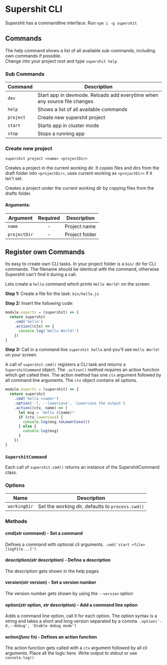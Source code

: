 Supershit CLI
=============

Supershit has a commandline interface. Run `npm i -g supershit`

## Commands

The help command shows a list of all available sub-commands, including own commands if possible.  
Change into your project root and type `supershit help`


### Sub Commands

Command | Description
--------|------------
`dev` | Start app in devmode. Reloads add everytime when any source file changes
`help` | Shows a list of all available commands
`project` | Create new supershit project
`start` | Starts app in cluster mode
`stop` | Stops a running app


### Create new project

`supershit project <name> <projectDir>`

 Creates a project in the current working dir. It copies files and dirs from the draft folder into `<projectDir>`, uses current working as `<projectDir>` if it isn't set.

Creates a project under the current working dir by copying files from the drafts folder.


#### Arguments:
Argument | Required | Description
---------|:--------:|------------
`name` | - | Project name
`projectDir` | - | Project folder


## Register own Commands

Its easy to create own CLI tasks. In your project folder is a `bin/` dir for CLI commands.
The filename should be identical with the command, otherwise Supershit can't find it during a call.

Lets create a `hello` command which prints `Hello World!` on the screen.

**Step 1:** Create a file for the task: `bin/hello.js`

**Step 2:** Insert the following code:

```js
module.exports = (supershit) => {
  return supershit
    .cmd('hello')
    .action((ctx) => {
      console.log('Hello World!')
    })
}
```

**Step 3:** Call in a command line `supershit hello` and you'll see `Hello World!` on your screen.

A call of `supershit.cmd()` registers a CLI task and returns a `SupershitCommand` object. The `.action()` method requires an action function which get called then. The action method has one `ctx` argument followed by all command line arguments. The `ctx` object contains all options.

```js
module.exports = (supershit) => {
  return supershit
    .cmd('hello <name>')
    .option('-l, --lowercase', 'Lowercase the output')
    .action((ctx, name) => {
      let msg = `Hello ${name}!`
      if (ctx.lowercase) {
        console.log(msg.toLowerCase())
      } else {
        console.log(msg)
      }
    })
}
```

### `SupershitCommand`

Each call of `supershit.cmd()` returns an instance of the SupershitCommand class.

### Options

Name | Description
-----|------------
`workingDir` | Set the working dir, defaults to `process.cwd()`

### Methods

#### cmd(*str* command) - Set a command

Defines a command with optional cli arguments. `.cmd('start <file> [logFile...]')`

#### description(*str* description) - Define a description

The description gets shown in the help pages

#### version(*str* version) - Set a version number

The version number gets shown by using the `--version` option

#### option(*str* option, *str* description) - Add a command line option

Adds a command line option, call it for each option. The option syntax is a string and takes a short and long version separated by a comma. `.option('-d,--debug', 'Enable debug mode')`

#### action(*func* fn) - Defines an action function

The action function gets called with a `ctx` argument followed by all cli arguments.
Place all the logic here. Write output to stdout or use `console.log()`
